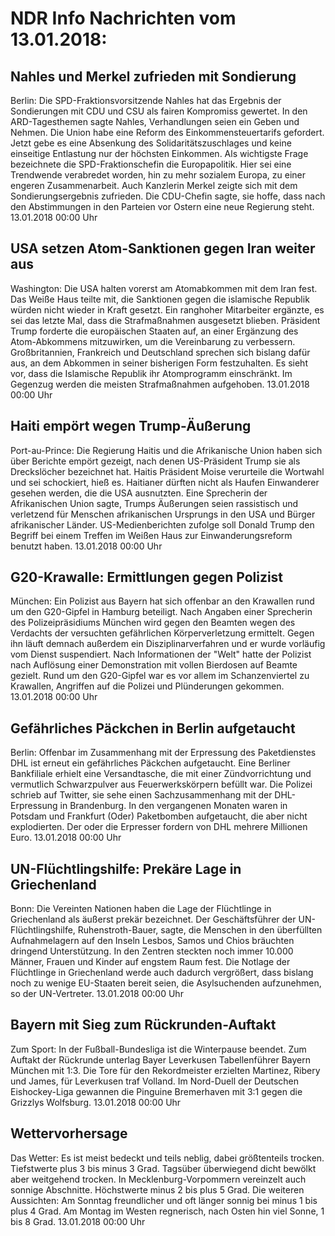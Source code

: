 # NDR Info Nachrichten vom 13.01.2018:


## Nahles und Merkel zufrieden mit Sondierung
Berlin: Die SPD-Fraktionsvorsitzende Nahles hat das Ergebnis der Sondierungen mit CDU und CSU als fairen Kompromiss gewertet. In den ARD-Tagesthemen sagte Nahles, Verhandlungen seien ein Geben und Nehmen. Die Union habe eine Reform des Einkommensteuertarifs gefordert. Jetzt gebe es eine Absenkung des Solidaritätszuschlages und keine einseitige Entlastung nur der höchsten Einkommen. Als wichtigste Frage bezeichnete die SPD-Fraktionschefin die Europapolitik. Hier sei eine Trendwende verabredet worden, hin zu mehr sozialem Europa, zu einer engeren Zusammenarbeit. Auch Kanzlerin Merkel zeigte sich mit dem Sondierungsergebnis zufrieden. Die CDU-Chefin sagte, sie hoffe, dass nach den Abstimmungen in den Parteien vor Ostern eine neue Regierung steht. 13.01.2018 00:00 Uhr 

## USA setzen Atom-Sanktionen gegen Iran weiter aus
Washington: Die USA halten vorerst am Atomabkommen mit dem Iran fest. Das Weiße Haus teilte mit, die Sanktionen gegen die islamische Republik würden nicht wieder in Kraft gesetzt. Ein ranghoher Mitarbeiter ergänzte, es sei das letzte Mal, dass die Strafmaßnahmen ausgesetzt blieben. Präsident Trump forderte die europäischen Staaten auf, an einer Ergänzung des Atom-Abkommens mitzuwirken, um die Vereinbarung zu verbessern. Großbritannien, Frankreich und Deutschland sprechen sich bislang dafür aus, an dem Abkommen in seiner bisherigen Form festzuhalten. Es sieht vor, dass die Islamische Republik ihr Atomprogramm einschränkt. Im Gegenzug werden die meisten Strafmaßnahmen aufgehoben. 13.01.2018 00:00 Uhr 

## Haiti empört wegen Trump-Äußerung
Port-au-Prince: Die Regierung Haitis und die Afrikanische Union haben sich über Berichte empört gezeigt, nach denen US-Präsident Trump sie als Dreckslöcher bezeichnet hat. Haitis Präsident Moise verurteile die Wortwahl und sei schockiert, hieß es. Haitianer dürften nicht als Haufen Einwanderer gesehen werden, die die USA ausnutzten. Eine Sprecherin der Afrikanischen Union sagte, Trumps Äußerungen seien rassistisch und verletzend für Menschen afrikanischen Ursprungs in den USA und Bürger afrikanischer Länder. US-Medienberichten zufolge soll Donald Trump den Begriff bei einem Treffen im Weißen Haus zur Einwanderungsreform benutzt haben. 13.01.2018 00:00 Uhr 

## G20-Krawalle: Ermittlungen gegen Polizist
München:	Ein Polizist aus Bayern hat sich offenbar an den Krawallen rund um den G20-Gipfel in Hamburg beteiligt. Nach Angaben einer Sprecherin des Polizeipräsidiums München wird gegen den Beamten wegen des Verdachts der versuchten gefährlichen Körperverletzung ermittelt. Gegen ihn läuft demnach außerdem ein Disziplinarverfahren und er wurde vorläufig vom Dienst suspendiert. Nach Informationen der "Welt" hatte der Polizist nach Auflösung einer Demonstration mit vollen Bierdosen auf Beamte gezielt. Rund um den G20-Gipfel war es vor allem im Schanzenviertel zu Krawallen, Angriffen auf die Polizei und Plünderungen gekommen. 13.01.2018 00:00 Uhr 

## Gefährliches Päckchen in Berlin aufgetaucht
Berlin: Offenbar im Zusammenhang mit der Erpressung des Paketdienstes DHL ist erneut ein gefährliches Päckchen aufgetaucht. Eine Berliner Bankfiliale erhielt eine Versandtasche, die mit einer Zündvorrichtung und vermutlich Schwarzpulver aus Feuerwerkskörpern befüllt war. Die Polizei schrieb auf Twitter, sie sehe einen Sachzusammenhang mit der DHL-Erpressung in Brandenburg. In den vergangenen Monaten waren in Potsdam und Frankfurt (Oder) Paketbomben aufgetaucht, die aber nicht explodierten. Der oder die Erpresser fordern von DHL mehrere Millionen Euro. 13.01.2018 00:00 Uhr 

## UN-Flüchtlingshilfe: Prekäre Lage in Griechenland
Bonn: Die Vereinten Nationen haben die Lage der Flüchtlinge in Griechenland als äußerst prekär bezeichnet. Der Geschäftsführer der UN-Flüchtlingshilfe, Ruhenstroth-Bauer, sagte, die Menschen in den überfüllten Aufnahmelagern auf den Inseln Lesbos, Samos und Chios bräuchten dringend Unterstützung. In den Zentren steckten noch immer 10.000 Männer, Frauen und Kinder auf engstem Raum fest. Die Notlage der Flüchtlinge in Griechenland werde auch dadurch vergrößert, dass bislang noch zu wenige EU-Staaten bereit seien, die Asylsuchenden aufzunehmen, so der UN-Vertreter. 13.01.2018 00:00 Uhr 

## Bayern mit Sieg zum Rückrunden-Auftakt
Zum Sport: In der Fußball-Bundesliga ist die Winterpause beendet. Zum Auftakt der Rückrunde unterlag Bayer Leverkusen Tabellenführer Bayern München mit 1:3. Die Tore für den Rekordmeister erzielten Martinez, Ribery und James, für Leverkusen traf Volland. Im Nord-Duell der Deutschen Eishockey-Liga gewannen die Pinguine Bremerhaven mit 3:1 gegen die Grizzlys Wolfsburg. 13.01.2018 00:00 Uhr 

## Wettervorhersage
Das Wetter: Es ist meist bedeckt und teils neblig, dabei größtenteils trocken. Tiefstwerte plus 3 bis minus 3 Grad. Tagsüber überwiegend dicht bewölkt aber weitgehend trocken. In Mecklenburg-Vorpommern vereinzelt auch sonnige Abschnitte. Höchstwerte minus 2 bis plus 5 Grad. Die weiteren Aussichten: Am Sonntag freundlicher und oft länger sonnig bei minus 1 bis plus 4 Grad. Am Montag im Westen regnerisch, nach Osten hin viel Sonne, 1 bis 8 Grad. 13.01.2018 00:00 Uhr 
